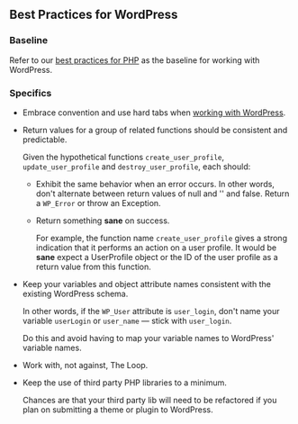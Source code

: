 ## Best Practices for WordPress

### Baseline

Refer to our [best practices for PHP](https://github.com/INN/docs/blob/master/style-guides/code/php.md) as the baseline for working with WordPress.

### Specifics

- Embrace convention and use hard tabs when [working with WordPress](http://make.wordpress.org/core/handbook/coding-standards/php/#indentation).

- Return values for a group of related functions should be consistent and predictable.

    Given the hypothetical functions `create_user_profile`, `update_user_profile` and `destroy_user_profile`, each should:

    - Exhibit the same behavior when an error occurs. In other words, don't alternate between return values of null and '' and false. Return a `WP_Error` or throw an Exception.

    - Return something **sane** on success.

        For example, the function name `create_user_profile` gives a strong indication that it performs an action on a user profile. It would be **sane** expect a UserProfile object or the ID of the user profile as a return value from this function.

- Keep your variables and object attribute names consistent with the existing WordPress schema.

    In other words, if the `WP_User` attribute is `user_login`, don't name your variable `userLogin` or `user_name` — stick with `user_login`.

    Do this and avoid having to map your variable names to WordPress' variable names.

- Work with, not against, The Loop.

- Keep the use of third party PHP libraries to a minimum.

    Chances are that your third party lib will need to be refactored if you plan on submitting a theme or plugin to WordPress.
